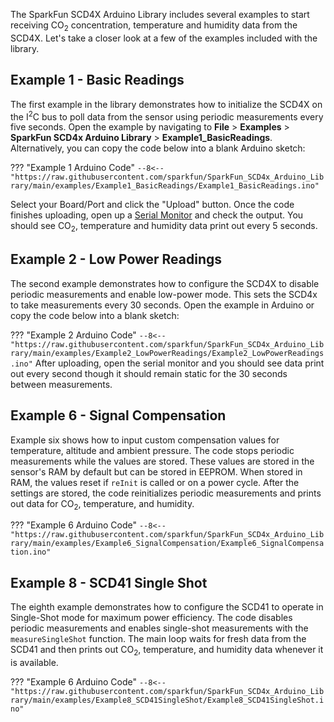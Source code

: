 

The SparkFun SCD4X Arduino Library includes several examples to start receiving CO<sub>2</sub> concentration, temperature and humidity data from the SCD4X. Let's take a closer look at a few of the examples included with the library.

## Example 1 - Basic Readings

The first example in the library demonstrates how to initialize the SCD4X on the I<sup>2</sup>C bus to poll data from the sensor using periodic measurements every five seconds. Open the example by navigating to **File** > **Examples** > **SparkFun SCD4x Arduino Library** > **Example1_BasicReadings**. Alternatively, you can copy the code below into a blank Arduino sketch:

??? "Example 1 Arduino Code"
	```
	--8<-- "https://raw.githubusercontent.com/sparkfun/SparkFun_SCD4x_Arduino_Library/main/examples/Example1_BasicReadings/Example1_BasicReadings.ino"
	```

Select your Board/Port and click the "Upload" button. Once the code finishes uploading, open up a [Serial Monitor](https://learn.sparkfun.com/tutorials/terminal-basics) and check the output. You should see CO<sub>2</sub>, temperature and humidity data print out every 5 seconds.

## Example 2 - Low Power Readings

The second example demonstrates how to configure the SCD4X to disable periodic measurements and enable low-power mode. This sets the SCD4x to take measurements every 30 seconds. Open the example in Arduino or copy the code below into a blank sketch:

??? "Example 2 Arduino Code"
    ```
	--8<-- "https://raw.githubusercontent.com/sparkfun/SparkFun_SCD4x_Arduino_Library/main/examples/Example2_LowPowerReadings/Example2_LowPowerReadings.ino"
	```
After uploading, open the serial monitor and you should see data print out every second though it should remain static for the 30 seconds between measurements.

## Example 6 - Signal Compensation

Example six shows how to input custom compensation values for temperature, altitude and ambient pressure. The code stops periodic measurements while the values are stored. These values are stored in the sensor's RAM by default but can be stored in EEPROM. When stored in RAM, the values reset if <code>reInit</code> is called or on a power cycle. After the settings are stored, the code reinitializes periodic measurements and prints out data for CO<sub>2</sub>, temperature, and humidity.

??? "Example 6 Arduino Code"
    ```
	--8<-- "https://raw.githubusercontent.com/sparkfun/SparkFun_SCD4x_Arduino_Library/main/examples/Example6_SignalCompensation/Example6_SignalCompensation.ino"
	```

## Example 8 - SCD41 Single Shot

The eighth example demonstrates how to configure the SCD41 to operate in Single-Shot mode for maximum power efficiency. The code disables periodic measurements and enables single-shot measurements with the <code>measureSingleShot</code> function. The main loop waits for fresh data from the SCD41 and then prints out CO<sub>2</sub>, temperature, and humidity data whenever it is available.

??? "Example 6 Arduino Code"
    ```
	--8<-- "https://raw.githubusercontent.com/sparkfun/SparkFun_SCD4x_Arduino_Library/main/examples/Example8_SCD41SingleShot/Example8_SCD41SingleShot.ino"
	```

